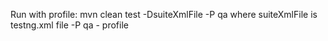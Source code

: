 Run with profile: mvn clean test -DsuiteXmlFile -P qa
where suiteXmlFile is testng.xml file
-P qa - profile
